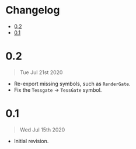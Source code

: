 # Changelog

<!-- vim-markdown-toc GFM -->

* [0.2](#02)
* [0.1](#01)

<!-- vim-markdown-toc -->

# 0.2

> Tue Jul 21st 2020

- Re-export missing symbols, such as `RenderGate`.
- Fix the `Tessgate` -> `TessGate` symbol.

# 0.1

> Wed Jul 15th 2020

- Initial revision.
